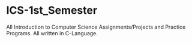 # ICS-1st_Semester
All Introduction to Computer Science Assignments/Projects and Practice Programs. All written in C-Language.
